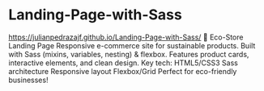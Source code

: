# Landing-Page-with-Sass
https://julianpedrazajf.github.io/Landing-Page-with-Sass/
🌿 Eco-Store Landing Page Responsive e-commerce site for sustainable products. Built with Sass (mixins, variables, nesting) &amp; flexbox. Features product cards, interactive elements, and clean design.  Key tech:  HTML5/CSS3  Sass architecture  Responsive layout  Flexbox/Grid  Perfect for eco-friendly businesses!
